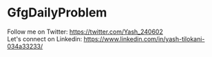 # GfgDailyProblem
Follow me on Twitter: https://twitter.com/Yash_240602 <br/>
Let's connect on Linkedin: https://www.linkedin.com/in/yash-tilokani-034a33233/
